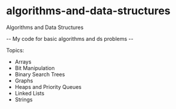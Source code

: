 # algorithms-and-data-structures
Algorithms and Data Structures

-- My code for basic algorithms and ds problems --

Topics:
- Arrays
- Bit Manipulation
- Binary Search Trees
- Graphs
- Heaps and Priority Queues
- Linked Lists
- Strings
